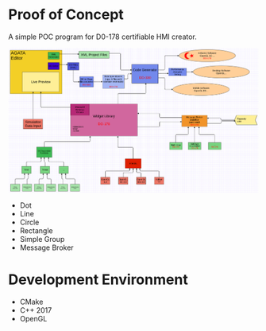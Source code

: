 # Proof of Concept
A simple POC program for D0-178 certifiable HMI creator.

![AAGATA Diagram](diagram/AGATA_diagram.png)

- Dot 
- Line
- Circle 
- Rectangle
- Simple Group
- Message Broker

 # Development Environment
 - CMake
 - C++ 2017
 - OpenGL